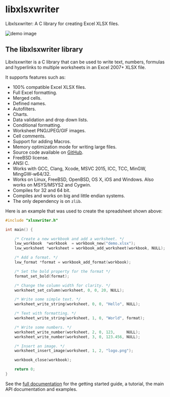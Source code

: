 # libxlsxwriter


Libxlsxwriter: A C library for creating Excel XLSX files.


![demo image](http://libxlsxwriter.github.io/demo.png)


## The libxlsxwriter library

Libxlsxwriter is a C library that can be used to write text, numbers, formulas
and hyperlinks to multiple worksheets in an Excel 2007+ XLSX file.

It supports features such as:

- 100% compatible Excel XLSX files.
- Full Excel formatting.
- Merged cells.
- Defined names.
- Autofilters.
- Charts.
- Data validation and drop down lists.
- Conditional formatting.
- Worksheet PNG/JPEG/GIF images.
- Cell comments.
- Support for adding Macros.
- Memory optimization mode for writing large files.
- Source code available on [GitHub](https://github.com/jmcnamara/libxlsxwriter).
- FreeBSD license.
- ANSI C.
- Works with GCC, Clang, Xcode, MSVC 2015, ICC, TCC, MinGW, MingGW-w64/32.
- Works on Linux, FreeBSD, OpenBSD, OS X, iOS and Windows. Also works on MSYS/MSYS2 and Cygwin.
- Compiles for 32 and 64 bit.
- Compiles and works on big and little endian systems.
- The only dependency is on `zlib`.

Here is an example that was used to create the spreadsheet shown above:


```C
#include "xlsxwriter.h"

int main() {

    /* Create a new workbook and add a worksheet. */
    lxw_workbook  *workbook  = workbook_new("demo.xlsx");
    lxw_worksheet *worksheet = workbook_add_worksheet(workbook, NULL);

    /* Add a format. */
    lxw_format *format = workbook_add_format(workbook);

    /* Set the bold property for the format */
    format_set_bold(format);

    /* Change the column width for clarity. */
    worksheet_set_column(worksheet, 0, 0, 20, NULL);

    /* Write some simple text. */
    worksheet_write_string(worksheet, 0, 0, "Hello", NULL);

    /* Text with formatting. */
    worksheet_write_string(worksheet, 1, 0, "World", format);

    /* Write some numbers. */
    worksheet_write_number(worksheet, 2, 0, 123,     NULL);
    worksheet_write_number(worksheet, 3, 0, 123.456, NULL);

    /* Insert an image. */
    worksheet_insert_image(worksheet, 1, 2, "logo.png");

    workbook_close(workbook);

    return 0;
}

```



See the [full documentation](http://libxlsxwriter.github.io) for the getting
started guide, a tutorial, the main API documentation and examples.

